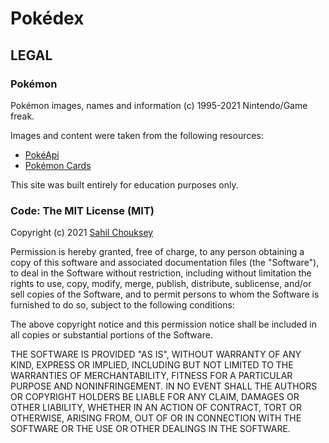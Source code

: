 # Pokédex

## LEGAL

### Pokémon

Pokémon images, names and information (c) 1995-2021 Nintendo/Game freak.

Images and content were taken from the following resources:

* [PokéApi](http://pokeapi.co/)
* [Pokémon Cards](https://pokemontcg.io/)

This site was built entirely for education purposes only.

### Code: The MIT License (MIT)

Copyright (c) 2021 [Sahil Chouksey](https://github.co/sahilchouksey/)

Permission is hereby granted, free of charge, to any person obtaining a copy
of this software and associated documentation files (the "Software"), to deal
in the Software without restriction, including without limitation the rights
to use, copy, modify, merge, publish, distribute, sublicense, and/or sell
copies of the Software, and to permit persons to whom the Software is
furnished to do so, subject to the following conditions:

The above copyright notice and this permission notice shall be included in
all copies or substantial portions of the Software.

THE SOFTWARE IS PROVIDED "AS IS", WITHOUT WARRANTY OF ANY KIND, EXPRESS OR
IMPLIED, INCLUDING BUT NOT LIMITED TO THE WARRANTIES OF MERCHANTABILITY,
FITNESS FOR A PARTICULAR PURPOSE AND NONINFRINGEMENT. IN NO EVENT SHALL THE
AUTHORS OR COPYRIGHT HOLDERS BE LIABLE FOR ANY CLAIM, DAMAGES OR OTHER
LIABILITY, WHETHER IN AN ACTION OF CONTRACT, TORT OR OTHERWISE, ARISING FROM,
OUT OF OR IN CONNECTION WITH THE SOFTWARE OR THE USE OR OTHER DEALINGS IN
THE SOFTWARE.
